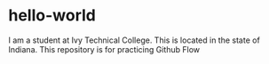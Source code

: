 # hello-world
I am a student at Ivy Technical College. This is located in the state of Indiana.
This repository is for practicing Github Flow
